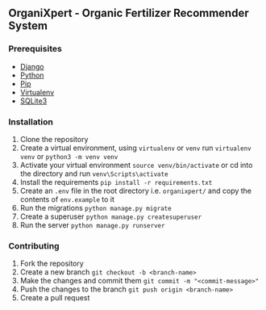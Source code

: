## OrganiXpert - Organic Fertilizer Recommender System

### Prerequisites
- [Django](https://www.djangoproject.com/)
- [Python](https://www.python.org/)
- [Pip](https://pypi.org/project/pip/)
- [Virtualenv](https://virtualenv.pypa.io/en/latest/)
- [SQLite3](https://www.sqlite.org/index.html)

### Installation
1. Clone the repository
2. Create a virtual environment, using `virtualenv` or `venv` run `virtualenv venv` or `python3 -m venv venv` 
3. Activate your virtual environment `source venv/bin/activate` or cd into the directory and run `venv\Scripts\activate`
4. Install the requirements `pip install -r requirements.txt`
5. Create an `.env` file in the root directory i.e. `organixpert/` and copy the contents of `env.example` to it
6. Run the migrations `python manage.py migrate`
6. Create a superuser `python manage.py createsuperuser`
8. Run the server `python manage.py runserver`

### Contributing
1. Fork the repository
2. Create a new branch `git checkout -b <branch-name>`
3. Make the changes and commit them `git commit -m "<commit-message>"`
4. Push the changes to the branch `git push origin <branch-name>`
5. Create a pull request



